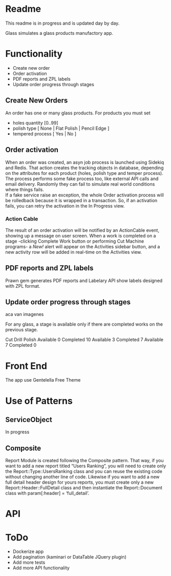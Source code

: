 # Readme

This readme is in progress and is updated day by day.

Glass simulates a glass products manufactory app.

# Functionality

* Create new order
* Order activation
* PDF reports and ZPL labels
* Update order progress through stages

## Create New Orders
An order has one or many glass products. For products you must set  
* holes quantity [0..99]  
* polish type [ None | Flat Polish | Pencil Edge ] 
* tempered process [ Yes | No ]

## Order activation
When an order was created, an asyn job process is launched using Sidekiq and Redis. That action creates the tracking objects in database, depending on the attributes for each product (holes, polish type and temper process).  
The process performs some fake process too, like external API calls and email delivery. Randomly they can fail to simulate real world conditions where things fails.  
If a fake service raise an exception, the whole Order activation process will be rolledback because it is wrapped in a transaction. So, if an activation fails, you can retry the activation in the In Progress view.

### Action Cable
The result of an order activation will be notified by an ActionCable event, showing up a message on user screen.
When a work is completed on a stage -clicking Complete Work button or performing Cut Machine programs- a *New!* alert will appear on the Activities sidebar button, and a new activity row will be added in real-time on the Activities view. 


## PDF reports and ZPL labels
Prawn gem generates PDF reports and Labelary API show labels designed with ZPL format.


## Update order progress through stages

aca van imagenes

For any glass, a stage is available only if there are completed works on the previous stage.

Cut                                            Drill                                      Polish
Available 0 Completed 10        Available 3 Completed 7    Available 7  Completed 0


# Front End
The app use Gentelella Free Theme


# Use of Patterns

## ServiceObject
In progress


## Composite
Report Module is created following the Composite pattern. That way, if you want to add a new report titled “Users Ranking”, you will need to create only the Report::Type::UsersRanking class and you can reuse the existing code without changing another line of code. Likewise if you want to add a new full detail header design for yours reports, you must create only a new Report::Header::FullDetail class and then instantiate the Report::Document class with param[:header] = ‘full_detail’.

# API



# ToDo
* Dockerize app
* Add pagination (kaminari or DataTable JQuery plugin)
* Add more tests
* Add more API functionality

